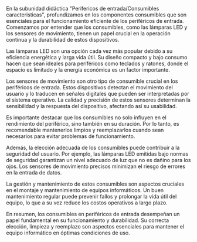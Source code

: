 En la subunidad didáctica "Perifericos de entrada/Consumibles caracteristicas", profundizamos en los componentes consumibles que son esenciales para el funcionamiento eficiente de los periféricos de entrada. Comenzamos por entender que los consumibles, como las lámparas LED y los sensores de movimiento, tienen un papel crucial en la operación continua y la durabilidad de estos dispositivos.

Las lámparas LED son una opción cada vez más popular debido a su eficiencia energética y larga vida útil. Su diseño compacto y bajo consumo hacen que sean ideales para periféricos como teclados y ratones, donde el espacio es limitado y la energía económica es un factor importante.

Los sensores de movimiento son otro tipo de consumible crucial en los periféricos de entrada. Estos dispositivos detectan el movimiento del usuario y lo traducen en señales digitales que pueden ser interpretadas por el sistema operativo. La calidad y precisión de estos sensores determinan la sensibilidad y la respuesta del dispositivo, afectando así su usabilidad.

Es importante destacar que los consumibles no solo influyen en el rendimiento del periférico, sino también en su duración. Por lo tanto, es recomendable mantenerlos limpios y reemplazarlos cuando sean necesarios para evitar problemas de funcionamiento.

Además, la elección adecuada de los consumibles puede contribuir a la seguridad del usuario. Por ejemplo, las lámparas LED emitidas bajo normas de seguridad garantizan un nivel adecuado de luz que no es dañino para los ojos. Los sensores de movimiento precisos minimizan el riesgo de errores en la entrada de datos.

La gestión y mantenimiento de estos consumibles son aspectos cruciales en el montaje y mantenimiento de equipos informáticos. Un buen mantenimiento regular puede prevenir fallos y prolongar la vida útil del equipo, lo que a su vez reduce los costos operativos a largo plazo.

En resumen, los consumibles en periféricos de entrada desempeñan un papel fundamental en su funcionamiento y durabilidad. Su correcta elección, limpieza y reemplazo son aspectos esenciales para mantener el equipo informático en óptimas condiciones de uso.
